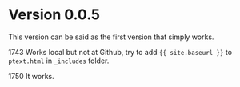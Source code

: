 # Version 0.0.5
This version can be said as the first version that simply works.



1743 Works local but not at Github, try to add ``{{ site.baseurl }}`` to ``ptext.html`` in ``_includes`` folder.

1750 It works.